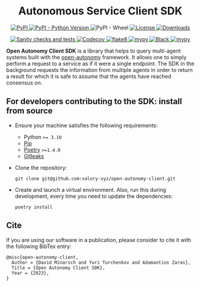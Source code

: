 <h1 align="center">
    <b>Autonomous Service Client SDK </b>
</h1>

<p align="center">
  <a href="https://pypi.org/project/open-autonomy-client-client/">
    <img alt="PyPI" src="https://img.shields.io/pypi/v/open-autonomy-client">
  </a>
  <a href="https://pypi.org/project/open-autonomy-client/">
    <img alt="PyPI - Python Version" src="https://img.shields.io/pypi/pyversions/open-autonomy-client">
  </a>
  <a>
    <img alt="PyPI - Wheel" src="https://img.shields.io/pypi/wheel/open-autonomy-client">
  </a>
  <a href="https://github.com/valory-xyz/open-autonomy-client/blob/main/LICENSE">
    <img alt="License" src="https://img.shields.io/pypi/l/open-autonomy-client">
  </a>
  <a href="https://pypi.org/project/open-autonomy-client/">
    <img alt="Downloads" src="https://img.shields.io/pypi/dm/open-autonomy-client">
  </a>
</p>
<p align="center">
  <a href="https://github.com/valory-xyz/open-autonomy-client/actions/workflows/main_workflow.yml">
    <img alt="Sanity checks and tests" src="https://github.com/valory-xyz/open-autonomy-client/workflows/main_workflow/badge.svg?branch=main">
  </a>
  <a href="">
    <img alt="Codecov" src="https://img.shields.io/codecov/c/github/valory-xyz/open-autonomy-client">
  </a>
  <a href="https://img.shields.io/badge/lint-flake8-blueviolet">
    <img alt="flake8" src="https://img.shields.io/badge/lint-flake8-yellow" >
  </a>
  <a href="https://github.com/python/mypy">
    <img alt="mypy" src="https://img.shields.io/badge/static%20check-mypy-blue">
  </a>
  <a href="https://github.com/psf/black">
    <img alt="Black" src="https://img.shields.io/badge/code%20style-black-black">
  </a>
  <a href="https://github.com/PyCQA/bandit">
    <img alt="mypy" src="https://img.shields.io/badge/security-bandit-lightgrey">
  </a>
</p>

**Open Autonomy Client SDK** is a library that helps to query multi-agent systems built with the 
[open-autonomy](https://github.com/valory-xyz/open-autonomy) framework. It allows one to simply perform a request
to a service as if it were a single endpoint. The SDK in the background requests the information from multiple agents 
in order to return a result for which it is safe to assume that the agents have reached consensus on.

## For developers contributing to the SDK: install from source

- Ensure your machine satisfies the following requirements:

    - Python `>= 3.10`
    - [Pip](https://pip.pypa.io/en/stable/installation/)
    - [Poetry](https://python-poetry.org/docs/#installation) `>=1.4.0`
    - [Gitleaks](https://github.com/zricethezav/gitleaks/releases/latest)

- Clone the repository:

      git clone git@github.com:valory-xyz/open-autonomy-client.git

- Create and launch a virtual environment. Also, run this during development,
every time you need to update the dependencies:

      poetry install

## Cite

If you are using our software in a publication, please
consider to cite it with the following BibTex entry:

```
@misc{open-autonomy-client,
  Author = {David Minarsch and Yuri Turchenkov and Adamantios Zaras},
  Title = {Open Autonomy Client SDK},
  Year = {2023},
}
```
